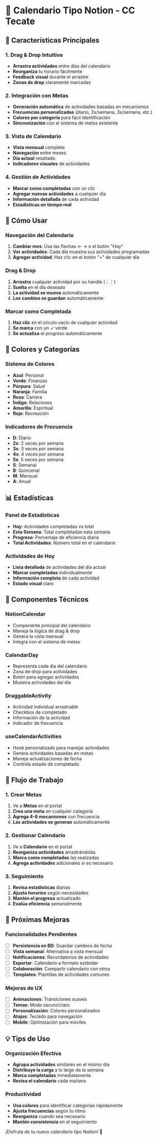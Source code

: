# 📅 Calendario Tipo Notion - CC Tecate

## 🎯 Características Principales

### **1. Drag & Drop Intuitivo**
- **Arrastra actividades** entre días del calendario
- **Reorganiza** tu horario fácilmente
- **Feedback visual** durante el arrastre
- **Zonas de drop** claramente marcadas

### **2. Integración con Metas**
- **Generación automática** de actividades basadas en mecanismos
- **Frecuencias personalizadas** (diario, 2x/semana, 3x/semana, etc.)
- **Colores por categoría** para fácil identificación
- **Sincronización** con el sistema de metas existente

### **3. Vista de Calendario**
- **Vista mensual** completa
- **Navegación** entre meses
- **Día actual** resaltado
- **Indicadores visuales** de actividades

### **4. Gestión de Actividades**
- **Marcar como completadas** con un clic
- **Agregar nuevas actividades** a cualquier día
- **Información detallada** de cada actividad
- **Estadísticas en tiempo real**

## 🚀 Cómo Usar

### **Navegación del Calendario**
1. **Cambiar mes**: Usa las flechas ← → o el botón "Hoy"
2. **Ver actividades**: Cada día muestra sus actividades programadas
3. **Agregar actividad**: Haz clic en el botón "+" de cualquier día

### **Drag & Drop**
1. **Arrastra** cualquier actividad por su handle (⋮⋮)
2. **Suelta** en el día deseado
3. **La actividad se mueve** automáticamente
4. **Los cambios se guardan** automáticamente

### **Marcar como Completada**
1. **Haz clic** en el círculo vacío de cualquier actividad
2. **Se marca** con un ✓ verde
3. **Se actualiza** el progreso automáticamente

## 🎨 Colores y Categorías

### **Sistema de Colores**
- **Azul**: Personal
- **Verde**: Finanzas  
- **Púrpura**: Salud
- **Naranja**: Familia
- **Rosa**: Carrera
- **Índigo**: Relaciones
- **Amarillo**: Espiritual
- **Rojo**: Recreación

### **Indicadores de Frecuencia**
- **D**: Diario
- **2x**: 2 veces por semana
- **3x**: 3 veces por semana
- **4x**: 4 veces por semana
- **5x**: 5 veces por semana
- **S**: Semanal
- **B**: Quincenal
- **M**: Mensual
- **A**: Anual

## 📊 Estadísticas

### **Panel de Estadísticas**
- **Hoy**: Actividades completadas vs total
- **Esta Semana**: Total completadas esta semana
- **Progreso**: Porcentaje de eficiencia diaria
- **Total Actividades**: Número total en el calendario

### **Actividades de Hoy**
- **Lista detallada** de actividades del día actual
- **Marcar completadas** individualmente
- **Información completa** de cada actividad
- **Estado visual** claro

## 🔧 Componentes Técnicos

### **NotionCalendar**
- Componente principal del calendario
- Maneja la lógica de drag & drop
- Genera la vista mensual
- Integra con el sistema de metas

### **CalendarDay**
- Representa cada día del calendario
- Zona de drop para actividades
- Botón para agregar actividades
- Muestra actividades del día

### **DraggableActivity**
- Actividad individual arrastrable
- Checkbox de completado
- Información de la actividad
- Indicador de frecuencia

### **useCalendarActivities**
- Hook personalizado para manejar actividades
- Genera actividades basadas en metas
- Maneja actualizaciones de fecha
- Controla estado de completado

## 🎯 Flujo de Trabajo

### **1. Crear Metas**
1. Ve a **Metas** en el portal
2. **Crea una meta** en cualquier categoría
3. **Agrega 4-6 mecanismos** con frecuencia
4. **Las actividades se generan** automáticamente

### **2. Gestionar Calendario**
1. Ve a **Calendario** en el portal
2. **Reorganiza actividades** arrastrándolas
3. **Marca como completadas** las realizadas
4. **Agrega actividades** adicionales si es necesario

### **3. Seguimiento**
1. **Revisa estadísticas** diarias
2. **Ajusta horarios** según necesidades
3. **Mantén el progreso** actualizado
4. **Evalúa eficiencia** semanalmente

## 🚀 Próximas Mejoras

### **Funcionalidades Pendientes**
- [ ] **Persistencia en BD**: Guardar cambios de fecha
- [ ] **Vista semanal**: Alternativa a vista mensual
- [ ] **Notificaciones**: Recordatorios de actividades
- [ ] **Exportar**: Calendario a formato estándar
- [ ] **Colaboración**: Compartir calendario con otros
- [ ] **Templates**: Plantillas de actividades comunes

### **Mejoras de UX**
- [ ] **Animaciones**: Transiciones suaves
- [ ] **Temas**: Modo oscuro/claro
- [ ] **Personalización**: Colores personalizados
- [ ] **Atajos**: Teclado para navegación
- [ ] **Mobile**: Optimización para móviles

## 💡 Tips de Uso

### **Organización Efectiva**
- **Agrupa actividades** similares en el mismo día
- **Distribuye la carga** a lo largo de la semana
- **Marca completadas** inmediatamente
- **Revisa el calendario** cada mañana

### **Productividad**
- **Usa colores** para identificar categorías rápidamente
- **Ajusta frecuencias** según tu ritmo
- **Reorganiza** cuando sea necesario
- **Mantén consistencia** en el seguimiento

¡Disfruta de tu nuevo calendario tipo Notion! 🎉
